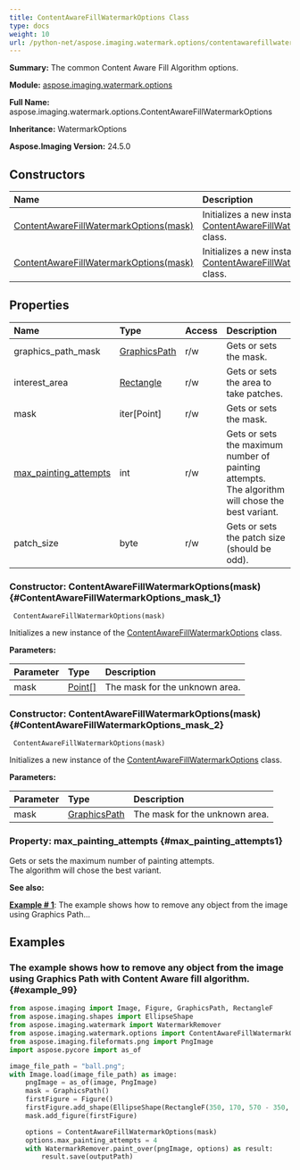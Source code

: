 ```yaml
---
title: ContentAwareFillWatermarkOptions Class
type: docs
weight: 10
url: /python-net/aspose.imaging.watermark.options/contentawarefillwatermarkoptions/
---
```


**Summary:** The common Content Aware Fill Algorithm options.

**Module:** [aspose.imaging.watermark.options](/imaging/python-net/aspose.imaging.watermark.options/)

**Full Name:** aspose.imaging.watermark.options.ContentAwareFillWatermarkOptions

**Inheritance:** WatermarkOptions

**Aspose.Imaging Version:** 24.5.0

## **Constructors**
| **Name** | **Description** |
| :- | :- |
| [ContentAwareFillWatermarkOptions(mask)](#ContentAwareFillWatermarkOptions_mask_1) | Initializes a new instance of the [ContentAwareFillWatermarkOptions](/imaging/python-net/aspose.imaging.watermark.options/contentawarefillwatermarkoptions/) class. |
| [ContentAwareFillWatermarkOptions(mask)](#ContentAwareFillWatermarkOptions_mask_2) | Initializes a new instance of the [ContentAwareFillWatermarkOptions](/imaging/python-net/aspose.imaging.watermark.options/contentawarefillwatermarkoptions/) class. |
## **Properties**
| **Name** | **Type** | **Access** | **Description** |
| :- | :- | :- | :- |
| graphics_path_mask | [GraphicsPath](/imaging/python-net/aspose.imaging/graphicspath) | r/w | Gets or sets the mask. |
| interest_area | [Rectangle](/imaging/python-net/aspose.imaging/rectangle) | r/w | Gets or sets the area to take patches. |
| mask | iter[Point] | r/w | Gets or sets the mask. |
| [max_painting_attempts](#max_painting_attempts1) | int | r/w | Gets or sets the maximum number of painting attempts.<br/>            The algorithm will chose the best variant. |
| patch_size | byte | r/w | Gets or sets the patch size (should be odd). |


### Constructor: ContentAwareFillWatermarkOptions(mask) {#ContentAwareFillWatermarkOptions_mask_1}


```
 ContentAwareFillWatermarkOptions(mask) 
```

Initializes a new instance of the [ContentAwareFillWatermarkOptions](/imaging/python-net/aspose.imaging.watermark.options/contentawarefillwatermarkoptions/) class.

**Parameters:**

| Parameter | Type | Description |
| :- | :- | :- |
| mask | [Point[]](/imaging/python-net/aspose.imaging/point) | The mask for the unknown area. |

### Constructor: ContentAwareFillWatermarkOptions(mask) {#ContentAwareFillWatermarkOptions_mask_2}


```
 ContentAwareFillWatermarkOptions(mask) 
```

Initializes a new instance of the [ContentAwareFillWatermarkOptions](/imaging/python-net/aspose.imaging.watermark.options/contentawarefillwatermarkoptions/) class.

**Parameters:**

| Parameter | Type | Description |
| :- | :- | :- |
| mask | [GraphicsPath](/imaging/python-net/aspose.imaging/graphicspath) | The mask for the unknown area. |

### Property: max_painting_attempts {#max_painting_attempts1}

Gets or sets the maximum number of painting attempts.<br/>            The algorithm will chose the best variant.

**See also:**

**[Example # 1](#example_99)**: The example shows how to remove any object from the image using Graphics Path...


## **Examples**
### The example shows how to remove any object from the image using Graphics Path with Content Aware fill algorithm. {#example_99}
``` python
from aspose.imaging import Image, Figure, GraphicsPath, RectangleF
from aspose.imaging.shapes import EllipseShape
from aspose.imaging.watermark import WatermarkRemover
from aspose.imaging.watermark.options import ContentAwareFillWatermarkOptions
from aspose.imaging.fileformats.png import PngImage
import aspose.pycore import as_of

image_file_path = "ball.png"; 
with Image.load(image_file_path) as image:
	pngImage = as_of(image, PngImage)
	mask = GraphicsPath()
	firstFigure = Figure()
	firstFigure.add_shape(EllipseShape(RectangleF(350, 170, 570 - 350, 400 - 170)))
	mask.add_figure(firstFigure)

	options = ContentAwareFillWatermarkOptions(mask)
	options.max_painting_attempts = 4
	with WatermarkRemover.paint_over(pngImage, options) as result:
		result.save(outputPath)


```

